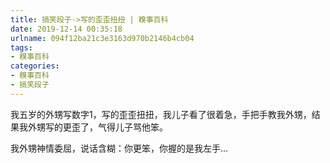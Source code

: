 ```yaml
---
title: 搞笑段子->写的歪歪扭扭 | 糗事百科
date: 2019-12-14 00:35:18
urlname: 094f12ba21c3e3163d970b2146b4cb04
tags: 
- 糗事百科
categories:
- 糗事百科
- 搞笑段子
---
```

我五岁的外甥写数字1，写的歪歪扭扭，我儿子看了很着急，手把手教我外甥，结果我外甥写的更歪了，气得儿子骂他笨。

我外甥神情委屈，说话含糊：你更笨，你握的是我左手...


